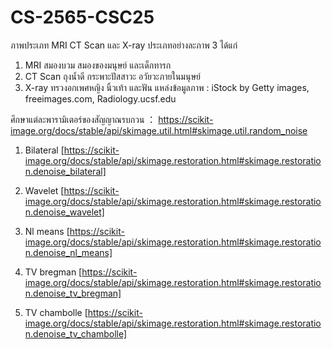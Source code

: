 # CS-2565-CSC25

ภาพประเภท MRI CT Scan และ X-ray ประเภทอย่างละภาพ 3 ได้แก่ 
1. MRI สมองบวม สมองของมนุษย์ และเด็กทารก 
2. CT Scan  ถุงน้ำดี กระพาะปัสสาวะ อวัยวะภายในมนุษย์ 
3. X-ray ทรวงอกเพศหญิง นิ้วเท้า และฟัน
แหล่งข้อมูลภาพ : iStock by Getty images, freeimages.com, Radiology.ucsf.edu

ศึกษาแต่ละพารามิเตอร์ของสัญญาณรบกวน ： https://scikit-image.org/docs/stable/api/skimage.util.html#skimage.util.random_noise

1. Bilateral [https://scikit-image.org/docs/stable/api/skimage.restoration.html#skimage.restoration.denoise_bilateral]

2. Wavelet [https://scikit-image.org/docs/stable/api/skimage.restoration.html#skimage.restoration.denoise_wavelet]

3. Nl means [https://scikit-image.org/docs/stable/api/skimage.restoration.html#skimage.restoration.denoise_nl_means]

4. TV bregman [https://scikit-image.org/docs/stable/api/skimage.restoration.html#skimage.restoration.denoise_tv_bregman]

5. TV chambolle [https://scikit-image.org/docs/stable/api/skimage.restoration.html#skimage.restoration.denoise_tv_chambolle]


